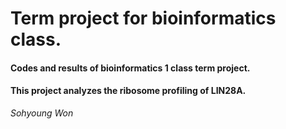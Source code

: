 # Term project for bioinformatics class.
#### Codes and results of bioinformatics 1 class term project.
#### This project analyzes the ribosome profiling of LIN28A.

_Sohyoung Won_
